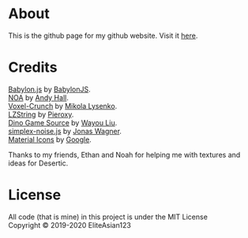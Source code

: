 # About
This is the github page for my github website. Visit it [here](https://eliteasian123.github.io).

# Credits
[Babylon.js](https://github.com/BabylonJS/Babylon.js) by [BabylonJS](https://github.com/BabylonJS). <br>
[NOA](https://github.com/andyhall/noa) by [Andy Hall](https://github.com/andyhall). <br>
[Voxel-Crunch](https://github.com/mikolalysenko/voxel-crunch) by [Mikola Lysenko](https://github.com/mikolalysenko). <br>
[LZString](https://github.com/pieroxy/lz-string) by [Pieroxy](https://github.com/pieroxy). <br>
[Dino Game Source](https://github.com/wayou/t-rex-runner) by [Wayou Liu](https://github.com/wayou). <br>
[simplex-noise.js](https://github.com/jwagner/simplex-noise.js) by [Jonas Wagner](https://github.com/jwagner). <br>
[Material Icons](https://material.io/resources/icons/) by [Google](https://github.com/google).

Thanks to my friends, Ethan and Noah for helping me with textures and ideas for Desertic.

# License
All code (that is mine) in this project is under the MIT License<br>
Copyright © 2019-2020 EliteAsian123
